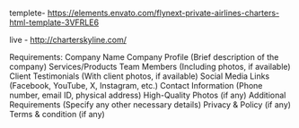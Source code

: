 templete- https://elements.envato.com/flynext-private-airlines-charters-html-template-3VFRLE6

live - http://charterskyline.com/





Requirements:
Company Name
Company Profile (Brief description of the company)
Services/Products
Team Members (Including photos, if available)
Client Testimonials (With client photos, if available)
Social Media Links (Facebook, YouTube, X, Instagram, etc.)
Contact Information (Phone number, email ID, physical address)
High-Quality Photos (if any)
Additional Requirements (Specify any other necessary details)
Privacy & Policy (if any)
Terms & condition (if any)